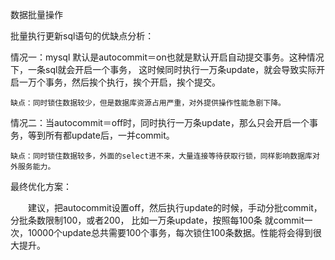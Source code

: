 数据批量操作 

批量执行更新sql语句的优缺点分析：

情况一：mysql 默认是autocommit＝on也就是默认开启自动提交事务。这种情况下，一条sql就会开启一个事务，
	这时候同时执行一万条update，就会导致实际开启一万个事务，然后挨个执行，挨个开启，挨个提交。

	缺点：同时锁住数据较少，但是数据库资源占用严重，对外提供操作性能急剧下降。

情况二：当autocommit＝off时，同时执行一万条update，那么只会开启一个事务，等到所有都update后，一并commit。

	缺点：同时锁住数据较多，外面的select进不来，大量连接等待获取行锁，同样影响数据库对外服务能力。

 最终优化方案：

　　建议，把autocommit设置off，然后执行update的时候，手动分批commit，分批条数限制100，或者200，
	比如一万条update，按照每100条 就commit一次，10000个update总共需要100个事务，每次锁住100条数据。性能将会得到很大提升。